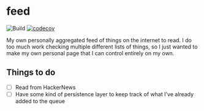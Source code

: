 # feed

![Build](https://github.com/abatilo/feed/workflows/Build/badge.svg)
[![codecov](https://codecov.io/gh/abatilo/feed/branch/main/graph/badge.svg)](https://codecov.io/gh/abatilo/feed)

My own personally aggregated feed of things on the internet to read. I do too
much work checking multiple different lists of things, so I just wanted to make
my own personal page that I can control entirely on my own.

## Things to do

- [ ] Read from HackerNews
- [ ] Have some kind of persistence layer to keep track of what I've already added to the queue
